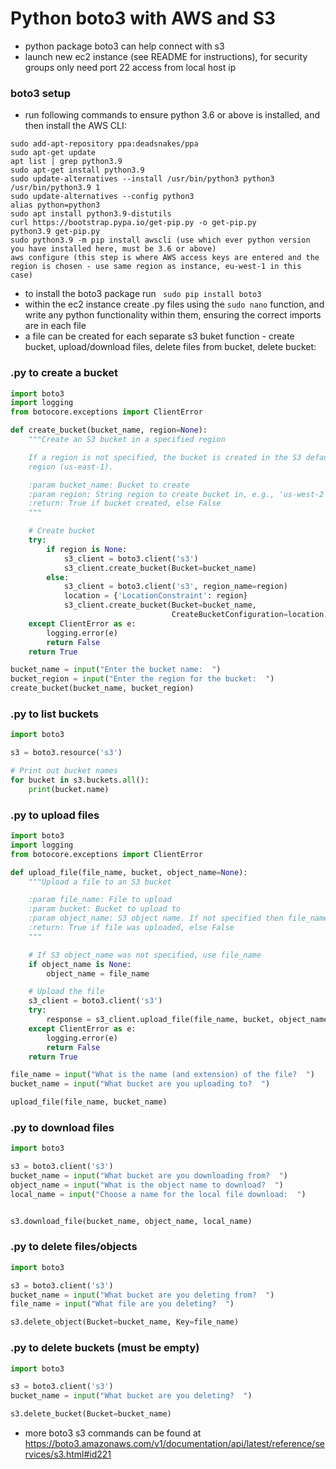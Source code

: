 # Python boto3 with AWS and S3
- python package boto3 can help connect with s3
- launch new ec2 instance (see README for instructions), for security groups only need port 22 access from local host ip

### boto3 setup
- run following commands to ensure python 3.6 or above is installed, and then install the AWS CLI:
```linux
sudo add-apt-repository ppa:deadsnakes/ppa
sudo apt-get update
apt list | grep python3.9
sudo apt-get install python3.9
sudo update-alternatives --install /usr/bin/python3 python3 /usr/bin/python3.9 1
sudo update-alternatives --config python3
alias python=python3
sudo apt install python3.9-distutils
curl https://bootstrap.pypa.io/get-pip.py -o get-pip.py
python3.9 get-pip.py
sudo python3.9 -m pip install awscli (use which ever python version you have installed here, must be 3.6 or above)
aws configure (this step is where AWS access keys are entered and the region is chosen - use same region as instance, eu-west-1 in this case)
```
- to install the boto3 package run ` sudo pip install boto3`
- within the ec2 instance create .py files using the `sudo nano` function, and write any python functionality within them, ensuring the correct imports are in each file
- a file can be created for each separate s3 buket function - create bucket, upload/download files, delete files from bucket, delete bucket:

### .py to create a bucket
```python
import boto3
import logging
from botocore.exceptions import ClientError

def create_bucket(bucket_name, region=None):
    """Create an S3 bucket in a specified region

    If a region is not specified, the bucket is created in the S3 default
    region (us-east-1).

    :param bucket_name: Bucket to create
    :param region: String region to create bucket in, e.g., 'us-west-2'
    :return: True if bucket created, else False
    """

    # Create bucket
    try:
        if region is None:
            s3_client = boto3.client('s3')
            s3_client.create_bucket(Bucket=bucket_name)
        else:
            s3_client = boto3.client('s3', region_name=region)
            location = {'LocationConstraint': region}
            s3_client.create_bucket(Bucket=bucket_name,
                                    CreateBucketConfiguration=location)
    except ClientError as e:
        logging.error(e)
        return False
    return True

bucket_name = input("Enter the bucket name:  ")
bucket_region = input("Enter the region for the bucket:  ")
create_bucket(bucket_name, bucket_region)
```
### .py to list buckets
```python
import boto3

s3 = boto3.resource('s3')

# Print out bucket names
for bucket in s3.buckets.all():
    print(bucket.name)
```
### .py to upload files
```python
import boto3
import logging
from botocore.exceptions import ClientError

def upload_file(file_name, bucket, object_name=None):
    """Upload a file to an S3 bucket

    :param file_name: File to upload
    :param bucket: Bucket to upload to
    :param object_name: S3 object name. If not specified then file_name is used
    :return: True if file was uploaded, else False
    """

    # If S3 object_name was not specified, use file_name
    if object_name is None:
        object_name = file_name

    # Upload the file
    s3_client = boto3.client('s3')
    try:
        response = s3_client.upload_file(file_name, bucket, object_name)
    except ClientError as e:
        logging.error(e)
        return False
    return True

file_name = input("What is the name (and extension) of the file?  ")
bucket_name = input("What bucket are you uploading to?  ")

upload_file(file_name, bucket_name)
```
### .py to download files
```python
import boto3

s3 = boto3.client('s3')
bucket_name = input("What bucket are you downloading from?  ")
object_name = input("What is the object name to download?  ")
local_name = input("Choose a name for the local file download:  ")


s3.download_file(bucket_name, object_name, local_name)
```
### .py to delete files/objects
```python
import boto3

s3 = boto3.client('s3')
bucket_name = input("What bucket are you deleting from?  ")
file_name = input("What file are you deleting?  ")

s3.delete_object(Bucket=bucket_name, Key=file_name)

```
### .py to delete buckets (must be empty)
```python
import boto3

s3 = boto3.client('s3')
bucket_name = input("What bucket are you deleting?  ")

s3.delete_bucket(Bucket=bucket_name)
```

- more boto3 s3 commands can be found at https://boto3.amazonaws.com/v1/documentation/api/latest/reference/services/s3.html#id221
